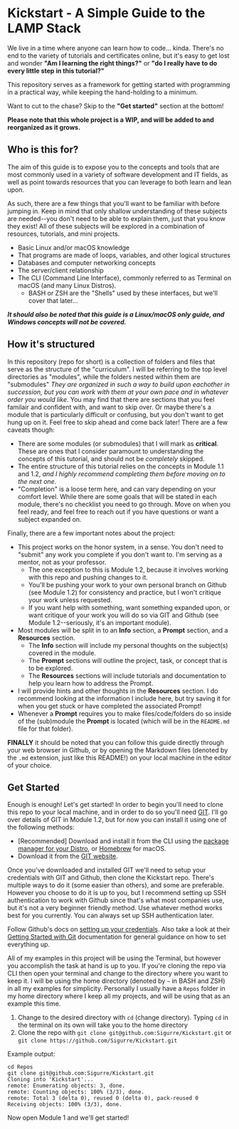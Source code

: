 # Kickstart - A Simple Guide to the LAMP Stack

We live in a time where anyone can learn how to code... kinda. There's no end to the variety of tutorials and certificates online, but it's easy to get lost and wonder **"Am I learning the right things?"** or **"do I really have to do every little step in this tutorial?"**

This repository serves as a framework for getting started with programming in a practical way, while keeping the hand-holding to a minimum. 

Want to cut to the chase? Skip to the **"Get started"** section at the bottom!

**Please note that this whole project is a WIP, and will be added to and reorganized as it grows.**

## Who is this for?

The aim of this guide is to expose you to the concepts and tools that are most commonly used in a variety of software development and IT fields, as well as point towards resources that you can leverage to both learn and lean upon.

As such, there are a few things that you'll want to be familiar with before jumping in. Keep in mind that only shallow understanding of these subjects are needed--you don't need to be able to explain them, just that you know they exist! All of these subjects will be explored in a combination of resources, tutorials, and mini projects.

* Basic Linux and/or macOS knowledge
* That programs are made of loops, variables, and other logical structures
* Databases and computer networking concepts
* The server/client relationship
* The CLI (Command Line Interface), commonly referred to as Terminal on macOS (and many Linux Distros).
	* BASH or ZSH are the "Shells" used by these interfaces, but we'll cover that later...

**_It should also be noted that this guide is a Linux/macOS only guide, and Windows concepts will not be covered._**

## How it's structured

In this repository (repo for short) is a collection of folders and files that serve as the structure of the "curriculum". I will be referring to the top level directories as "modules", while the folders nested within them are "submodules" _They are organized in such a way to build upon eachother in succession, but you can work with them at your own pace and in whatever order you would like._ You may find that there are sections that you feel familair and confident with, and want to skip over. Or maybe there's a module that is particularly difficult or confusing, but you don't want to get hung up on it. Feel free to skip ahead and come back later! There are a few caveats though:

* There are some modules (or submodules) that I will mark as **critical**. These are ones that I consider paramount to understanding the concepts of this tutorial, and should not be *completely* skipped.
* The entire structure of this tutorial relies on the concepts in Module 1.1 and 1.2, *and I highly recommend completing them before moving on to the next one.*
* "Completion" is a loose term here, and can vary depending on your comfort level. While there are some goals that will be stated in each module, there's no checklist you need to go through. Move on when you feel ready, and feel free to reach out if you have questions or want a subject expanded on.

Finally, there are a few important notes about the project:

* This project works on the honor system, in a sense. You don't need to "submit" any work you complete if you don't want to. I'm serving as a mentor, not as your professor.
	* The one exception to this is Module 1.2, because it involves working with this repo and pushing changes to it.
	* You'll be pushing your work to your own personal branch on Github (see Module 1.2) for consistency and practice, but I won't critique your work unless requested.
	* If you want help with something, want something expanded upon, or want critique of your work you will do so via GIT and Github (see Module 1.2--seriously, it's an important module).
* Most modules will be split in to an **Info** section, a **Prompt** section, and a **Resources** section.
	* The **Info** section will include my personal thoughts on the subject(s) covered in the module.
	* The **Prompt** sections will outline the project, task, or concept that is to be explored.
	* The **Resources** sections will include tutorials and documentation to help you learn how to address the Prompt.
* I will provide hints and other thoughts in the **Resources** section. I do recommend looking at the information I include here, but try saving it for when you get stuck or have completed the associated Prompt!
* Whenever a **Prompt** requires you to make files/code/folders do so inside of the (sub)module the **Prompt** is located (which will be in the `README.md` file for that folder).

**FINALLY** it should be noted that you can follow this guide directly through your web browser in Github, or by opening the Markdown files (denoted by the `.md` extension, just like this README!) on your local machine in the editor of your choice.

## Get Started

Enough is enough! Let's get started! In order to begin you'll need to clone this repo to your local machine, and in order to do so you'll need [GIT](https://git-scm.com/). I'll go over details of GIT in Module 1.2, but for now you can install it using one of the following methods:

* [Recommended] Download and install it from the CLI using the [package manager for your Distro](https://git-scm.com/download/linux), or [Homebrew](https://git-scm.com/download/mac) for macOS.
* Download it from the [GIT website](https://git-scm.com/downloads).

Once you've downloaded and installed GIT we'll need to setup your credentials with GIT and Github, then clone the Kickstart repo. There's multiple ways to do it (some easier than others), and some are preferable. However you choose to do it is up to you, but I recommend setting up SSH authentication to work with Github since that's what most companies use, but it's not a very beginner friendly method. Use whatever method works best for you currently. You can always set up SSH authentication later.

Follow Github's docs on [setting up your credentials](https://docs.github.com/en/get-started/getting-started-with-git/setting-your-username-in-git). Also take a look at their [Getting Started with Git](https://docs.github.com/en/get-started/getting-started-with-git) documentation for general guidance on how to set everything up. 

All of my examples in this project will be using the Terminal, but however you accomplish the task at hand is up to you. If you're cloning the repo via CLI then open your terminal and change to the directory where you want to keep it. I will be using the home directory (denoted by `~` in BASH and ZSH) in all my examples for simplicity. Personally I usually have a `Repos` folder in my home directory where I keep all my projects, and will be using that as an example this time.

1. Change to the desired directory with `cd` (change directory). Typing `cd` in the terminal on its own will take you to the home directory
2. Clone the repo with `git clone git@github.com:Sigurre/Kickstart.git` or `git clone https://github.com/Sigurre/Kickstart.git`

Example output:
```
cd Repos
git clone git@github.com:Sigurre/Kickstart.git
Cloning into 'Kickstart'...
remote: Enumerating objects: 3, done.
remote: Counting objects: 100% (3/3), done.
remote: Total 3 (delta 0), reused 0 (delta 0), pack-reused 0
Receiving objects: 100% (3/3), done.
```

Now open Module 1 and we'll get started!